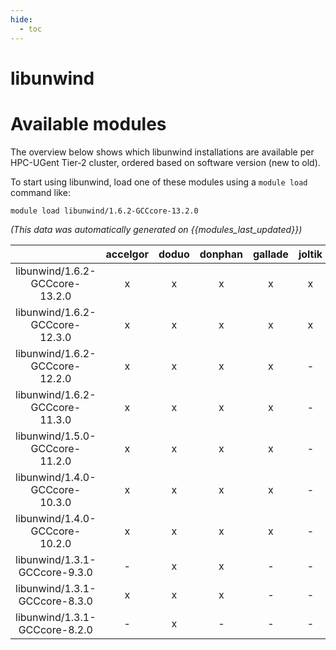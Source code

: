```yaml
---
hide:
  - toc
---
```


libunwind
=========

# Available modules


The overview below shows which libunwind installations are available per HPC-UGent Tier-2 cluster, ordered based on software version (new to old).

To start using libunwind, load one of these modules using a `module load` command like:

```shell
module load libunwind/1.6.2-GCCcore-13.2.0
```

*(This data was automatically generated on {{modules_last_updated}})*  

| |accelgor|doduo|donphan|gallade|joltik|shinx|skitty|
| :---: | :---: | :---: | :---: | :---: | :---: | :---: | :---: |
|libunwind/1.6.2-GCCcore-13.2.0|x|x|x|x|x|x|x|
|libunwind/1.6.2-GCCcore-12.3.0|x|x|x|x|x|x|x|
|libunwind/1.6.2-GCCcore-12.2.0|x|x|x|x|-|x|-|
|libunwind/1.6.2-GCCcore-11.3.0|x|x|x|x|-|x|-|
|libunwind/1.5.0-GCCcore-11.2.0|x|x|x|x|-|-|-|
|libunwind/1.4.0-GCCcore-10.3.0|x|x|x|x|-|-|-|
|libunwind/1.4.0-GCCcore-10.2.0|x|x|x|x|-|-|-|
|libunwind/1.3.1-GCCcore-9.3.0|-|x|x|-|-|-|-|
|libunwind/1.3.1-GCCcore-8.3.0|x|x|x|-|-|-|-|
|libunwind/1.3.1-GCCcore-8.2.0|-|x|-|-|-|-|-|
